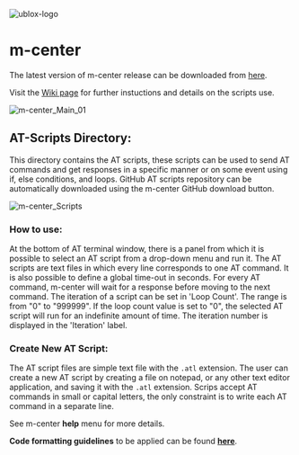 ![ublox-logo](https://user-images.githubusercontent.com/6113690/137148466-077df768-7cd3-436a-91a6-29e354ee60ea.png)

# m-center

The latest version of m-center release can be downloaded from [here](https://www.u-blox.com/en/product/m-center).

Visit the [Wiki page](https://github.com/u-blox/m-center/wiki) for further instuctions and details on the scripts use.

![m-center_Main_01](https://user-images.githubusercontent.com/6113690/194055231-b26950f1-14fb-48bf-b230-da8ef966e819.png)



## AT-Scripts Directory:
This directory contains the AT scripts, these scripts can be used to send AT commands and get responses in a specific manner or on some event using if, else conditions, and loops.
GitHub AT scripts repository can be automatically downloaded using the m-center GitHub download button.

![m-center_Scripts](https://user-images.githubusercontent.com/6113690/194054993-eb0ca850-e601-4be7-a2d2-e736b3194e36.png)


### How to use:
At the bottom of AT terminal window, there is a panel from which it is possible to select an AT script from a drop-down menu and run it.
The AT scripts are text files in which every line corresponds to one AT command.
It is also possible to define a global time-out in seconds.
For every AT command, m-center will wait for a response before moving to the next command.
The iteration of a script can be set in 'Loop Count'.
The range is from "0" to "999999".
If the loop count value is set to "0", the selected AT script will run for an indefinite amount of time.
The iteration number is displayed in the 'Iteration' label.

### Create New AT Script:
The AT script files are simple text file with the `.atl` extension.
The user can create a new AT script by creating a file on notepad, or any other text editor application, and saving it with the `.atl` extension.
Scrips accept AT commands in small or capital letters, the only constraint is to write each AT command in a separate line.

See m-center **help** menu for more details.

**Code formatting guidelines** to be applied can be found  **[here](https://github.com/u-blox/m-center/wiki/AT-Scripting-Formatting-Guidelines)**.